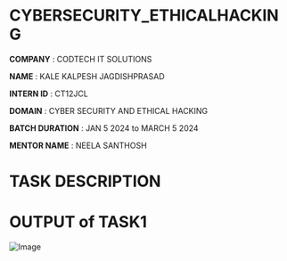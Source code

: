 # CYBERSECURITY_ETHICALHACKING

**COMPANY** : CODTECH IT SOLUTIONS

**NAME** : KALE KALPESH JAGDISHPRASAD

**INTERN ID** : CT12JCL

**DOMAIN** : CYBER SECURITY AND ETHICAL HACKING

**BATCH DURATION** : JAN 5 2024 to MARCH 5 2024

**MENTOR NAME** : NEELA SANTHOSH

# TASK DESCRIPTION 

# OUTPUT of TASK1

![Image](https://github.com/user-attachments/assets/a7bb429f-8181-4f56-b706-e7029cdb364d)
